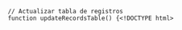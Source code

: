         // Actualizar tabla de registros
        function updateRecordsTable() {<!DOCTYPE html>
<html lang="es">
<head>
    <meta charset="UTF-8">
    <meta name="viewport" content="width=device-width, initial-scale=1.0">
    <title>Sistema de Fichaje - Control de Empleados</title>
    <script src="https://cdnjs.cloudflare.com/ajax/libs/xlsx/0.18.5/xlsx.full.min.js"></script>
    <style>
        * {
            margin: 0;
            padding: 0;
            box-sizing: border-box;
        }

        body {
            font-family: 'Segoe UI', Tahoma, Geneva, Verdana, sans-serif;
            background: linear-gradient(135deg, #667eea 0%, #764ba2 100%);
            min-height: 100vh;
            padding: 20px;
        }

        .container {
            max-width: 1200px;
            margin: 0 auto;
            background: rgba(255, 255, 255, 0.95);
            border-radius: 20px;
            box-shadow: 0 20px 40px rgba(0, 0, 0, 0.1);
            backdrop-filter: blur(10px);
            overflow: hidden;
        }

        .header {
            background: linear-gradient(135deg, #4facfe 0%, #00f2fe 100%);
            color: white;
            padding: 30px;
            text-align: center;
            position: relative;
        }

        .header::before {
            content: '';
            position: absolute;
            top: 0;
            left: 0;
            right: 0;
            bottom: 0;
            background: url('data:image/svg+xml,<svg xmlns="http://www.w3.org/2000/svg" viewBox="0 0 100 100"><circle cx="20" cy="20" r="2" fill="rgba(255,255,255,0.1)"/><circle cx="80" cy="40" r="3" fill="rgba(255,255,255,0.1)"/><circle cx="40" cy="80" r="1" fill="rgba(255,255,255,0.1)"/></svg>');
            animation: float 6s ease-in-out infinite;
        }

        @keyframes float {
            0%, 100% { transform: translateY(0px); }
            50% { transform: translateY(-10px); }
        }

        .header h1 {
            font-size: 2.5em;
            margin-bottom: 10px;
            position: relative;
            z-index: 1;
        }

        .header p {
            font-size: 1.1em;
            opacity: 0.9;
            position: relative;
            z-index: 1;
        }

        .main-content {
            padding: 40px;
        }

        .section {
            background: white;
            border-radius: 15px;
            padding: 30px;
            margin-bottom: 30px;
            box-shadow: 0 10px 30px rgba(0, 0, 0, 0.1);
            border: 1px solid rgba(0, 0, 0, 0.05);
            transition: transform 0.3s ease, box-shadow 0.3s ease;
        }

        .section:hover {
            transform: translateY(-5px);
            box-shadow: 0 20px 40px rgba(0, 0, 0, 0.15);
        }

        .section-title {
            font-size: 1.5em;
            color: #333;
            margin-bottom: 20px;
            display: flex;
            align-items: center;
            gap: 10px;
        }

        .section-title::before {
            content: '⏱️';
            font-size: 1.2em;
        }

        .form-group {
            margin-bottom: 20px;
        }

        .form-row {
            display: flex;
            gap: 20px;
            flex-wrap: wrap;
        }

        .form-group label {
            display: block;
            margin-bottom: 8px;
            font-weight: 600;
            color: #555;
        }

        .form-control {
            width: 100%;
            padding: 12px 15px;
            border: 2px solid #e0e0e0;
            border-radius: 10px;
            font-size: 16px;
            transition: all 0.3s ease;
            background: #fafafa;
        }

        .form-control:focus {
            outline: none;
            border-color: #4facfe;
            box-shadow: 0 0 0 3px rgba(79, 172, 254, 0.1);
            background: white;
        }

        .btn {
            padding: 12px 30px;
            border: none;
            border-radius: 10px;
            font-size: 16px;
            font-weight: 600;
            cursor: pointer;
            transition: all 0.3s ease;
            display: inline-flex;
            align-items: center;
            gap: 8px;
            text-decoration: none;
        }

        .btn-primary {
            background: linear-gradient(135deg, #4facfe 0%, #00f2fe 100%);
            color: white;
        }

        .btn-success {
            background: linear-gradient(135deg, #84fab0 0%, #8fd3f4 100%);
            color: white;
        }

        .btn-danger {
            background: linear-gradient(135deg, #ff9a9e 0%, #fecfef 100%);
            color: white;
        }

        .btn-secondary {
            background: linear-gradient(135deg, #a8edea 0%, #fed6e3 100%);
            color: #333;
        }

        .btn:hover {
            transform: translateY(-2px);
            box-shadow: 0 10px 25px rgba(0, 0, 0, 0.15);
        }

        .btn:active {
            transform: translateY(0);
        }

        .employee-list {
            display: grid;
            grid-template-columns: repeat(auto-fill, minmax(300px, 1fr));
            gap: 20px;
            margin-top: 20px;
        }

        .employee-card {
            background: linear-gradient(135deg, #667eea 0%, #764ba2 100%);
            color: white;
            padding: 20px;
            border-radius: 15px;
            box-shadow: 0 10px 25px rgba(0, 0, 0, 0.1);
            transition: transform 0.3s ease;
        }

        .employee-card:hover {
            transform: scale(1.02);
        }

        .employee-name {
            font-size: 1.2em;
            font-weight: 600;
            margin-bottom: 10px;
        }

        .employee-status {
            display: flex;
            align-items: center;
            gap: 8px;
            margin-bottom: 15px;
        }

        .status-indicator {
            width: 12px;
            height: 12px;
            border-radius: 50%;
            background: #ff6b6b;
        }

        .status-indicator.active {
            background: #4ecdc4;
            box-shadow: 0 0 10px rgba(78, 205, 196, 0.5);
        }

        .action-buttons {
            display: flex;
            gap: 10px;
            flex-wrap: wrap;
        }

        .records-table {
            width: 100%;
            border-collapse: collapse;
            margin-top: 20px;
            background: white;
            border-radius: 10px;
            overflow: hidden;
            box-shadow: 0 5px 15px rgba(0, 0, 0, 0.1);
        }

        .records-table th,
        .records-table td {
            padding: 15px;
            text-align: left;
            border-bottom: 1px solid #eee;
        }

        .records-table th {
            background: linear-gradient(135deg, #667eea 0%, #764ba2 100%);
            color: white;
            font-weight: 600;
        }

        .records-table tr:hover {
            background: #f8f9ff;
        }

        .alert {
            padding: 15px;
            margin: 20px 0;
            border-radius: 10px;
            border-left: 5px solid;
            animation: slideIn 0.3s ease;
        }

        .alert-success {
            background: #d4edda;
            border-color: #28a745;
            color: #155724;
        }

        .alert-error {
            background: #f8d7da;
            border-color: #dc3545;
            color: #721c24;
        }

        @keyframes slideIn {
            from { transform: translateX(-20px); opacity: 0; }
            to { transform: translateX(0); opacity: 1; }
        }

        .current-time {
            text-align: center;
            font-size: 1.8em;
            font-weight: 300;
            color: #666;
            margin: 20px 0;
            padding: 20px;
            background: linear-gradient(135deg, #ffecd2 0%, #fcb69f 100%);
            border-radius: 15px;
            box-shadow: inset 0 2px 10px rgba(0, 0, 0, 0.1);
        }

        @media (max-width: 768px) {
            .form-row {
                flex-direction: column;
            }
            
            .employee-list {
                grid-template-columns: 1fr;
            }
            
            .action-buttons {
                flex-direction: column;
            }
            
            .header h1 {
                font-size: 1.8em;
            }
        }

        .floating-elements {
            position: fixed;
            top: 0;
            left: 0;
            width: 100%;
            height: 100%;
            pointer-events: none;
            z-index: 0;
        }

        .floating-circle {
            position: absolute;
            border-radius: 50%;
            background: rgba(255, 255, 255, 0.1);
            animation: floatAround 20s infinite linear;
        }
    </style>
</head>
<body>
    <div class="floating-elements">
        <div class="floating-circle" style="width: 60px; height: 60px; top: 20%; left: 10%; animation-delay: -5s;"></div>
        <div class="floating-circle" style="width: 80px; height: 80px; top: 60%; right: 15%; animation-delay: -15s;"></div>
        <div class="floating-circle" style="width: 40px; height: 40px; top: 80%; left: 70%; animation-delay: -10s;"></div>
    </div>

    <div class="container">
        <div class="header">
            <h1>Sistema de Fichaje</h1>
            <p>Control de Entrada y Salida de Empleados</p>
        </div>

        <div class="main-content" id="loginSection">
            <div class="section" style="max-width: 500px; margin: 50px auto;">
                <h2 class="section-title" style="text-align: center;">🔐 Iniciar Sesión</h2>
                <form id="loginForm">
                    <div class="form-group">
                        <label for="loginSelect">Seleccionar Usuario:</label>
                        <select id="loginSelect" class="form-control" required>
                            <option value="">Selecciona tu usuario</option>
                            <option value="MG001">Miguel García</option>
                            <option value="LM002">Laura Morata</option>
                            <option value="NI003">Nines</option>
                            <option value="FA004">Fátima</option>
                            <option value="IG005">Ignacio</option>
                            <option value="NE006">Nerea</option>
                            <option value="LA007">Laura Asesoría</option>
                            <option value="AL008">Alfonso</option>
                            <option value="ADMIN">👑 Administrador</option>
                        </select>
                    </div>
                    <div style="text-align: center; margin-top: 30px;">
                        <button type="submit" class="btn btn-primary" style="padding: 15px 40px; font-size: 18px;">
                            🚪 Entrar al Sistema
                        </button>
                    </div>
                </form>
            </div>
        </div>

        <div class="main-content" id="mainSystem" style="display: none;">
            <div class="current-time" id="currentTime"></div>

            <div class="section" style="background: linear-gradient(135deg, #4facfe 0%, #00f2fe 100%); color: white;">
                <div style="display: flex; justify-content: space-between; align-items: center;">
                    <div>
                        <h2 style="margin: 0; color: white;">¡Hola, <span id="currentUserName"></span>!</h2>
                        <p style="margin: 5px 0 0 0; opacity: 0.9;">Bienvenido al sistema de fichaje</p>
                    </div>
                    <button onclick="logout()" class="btn" style="background: rgba(255,255,255,0.2); color: white; border: 2px solid rgba(255,255,255,0.3);">
                        🚪 Cerrar Sesión
                    </button>
                </div>
            </div>

            <div id="alertContainer"></div>



            <!-- Fichaje Personal -->
            <div class="section" id="personalTimesheetSection">
                <h2 class="section-title">Mi Fichaje</h2>
                <div id="personalEmployeeCard"></div>
                
                <form id="personalCheckForm" style="margin-top: 30px;">
                    <div class="form-row">
                        <div class="form-group" style="flex: 1;">
                            <label for="personalActionType">Acción:</label>
                            <select id="personalActionType" class="form-control" required>
                                <option value="">Seleccionar acción</option>
                                <option value="entrada">Entrada</option>
                                <option value="salida">Salida</option>
                            </select>
                        </div>
                        <div class="form-group" style="flex: 1;">
                            <label for="personalDate">Fecha:</label>
                            <input type="date" id="personalDate" class="form-control" required>
                        </div>
                        <div class="form-group" style="flex: 1;">
                            <label for="personalTime">Hora:</label>
                            <input type="time" id="personalTime" class="form-control" required>
                        </div>
                    </div>
                    <div style="display: flex; gap: 15px; margin-top: 15px;">
                        <button type="submit" class="btn btn-success">
                            ⏰ Registrar Mi Fichaje
                        </button>
                        <button type="button" onclick="setPersonalCurrentDateTime()" class="btn btn-secondary">
                            🕒 Usar Hora Actual
                        </button>
                    </div>
                </form>
            </div>

            <!-- Panel de Administrador -->
            <div class="section" id="adminSection" style="display: none;">
                <h2 class="section-title">👑 Panel de Administrador</h2>
                <form id="adminCheckForm">
                    <div class="form-row">
                        <div class="form-group" style="flex: 1;">
                            <label for="adminEmployeeSelect">Seleccionar Empleado:</label>
                            <select id="adminEmployeeSelect" class="form-control" required>
                                <option value="">Seleccionar empleado</option>
                                <option value="MG001">Miguel García (MG001)</option>
                                <option value="LM002">Laura Morata (LM002)</option>
                                <option value="NI003">Nines (NI003)</option>
                                <option value="FA004">Fátima (FA004)</option>
                                <option value="IG005">Ignacio (IG005)</option>
                                <option value="NE006">Nerea (NE006)</option>
                                <option value="LA007">Laura Asesoría (LA007)</option>
                                <option value="AL008">Alfonso (AL008)</option>
                            </select>
                        </div>
                        <div class="form-group" style="flex: 1;">
                            <label for="adminActionType">Acción:</label>
                            <select id="adminActionType" class="form-control" required>
                                <option value="">Seleccionar acción</option>
                                <option value="entrada">Entrada</option>
                                <option value="salida">Salida</option>
                            </select>
                        </div>
                    </div>
                    <div class="form-row">
                        <div class="form-group" style="flex: 1;">
                            <label for="adminDate">Fecha:</label>
                            <input type="date" id="adminDate" class="form-control" required>
                        </div>
                        <div class="form-group" style="flex: 1;">
                            <label for="adminTime">Hora:</label>
                            <input type="time" id="adminTime" class="form-control" required>
                        </div>
                    </div>
                    <div style="display: flex; gap: 15px; margin-top: 15px;">
                        <button type="submit" class="btn btn-success">
                            ⏰ Registrar Fichaje (Admin)
                        </button>
                        <button type="button" onclick="setAdminCurrentDateTime()" class="btn btn-secondary">
                            🕒 Usar Hora Actual
                        </button>
                    </div>
                </form>
            </div>

            <!-- Lista de Empleados (Solo Admin) -->
            <div class="section" id="employeeListSection" style="display: none;">
                <h2 class="section-title">Empleados Registrados</h2>
                <div id="employeeList" class="employee-list"></div>
            </div>

            <!-- Registros -->
            <div class="section">
                <h2 class="section-title" id="recordsTitle">Mis Registros de Fichaje</h2>
                <div style="margin-bottom: 20px;" id="recordsActions">
                    <button onclick="exportToExcel()" class="btn btn-secondary">
                        📊 Exportar a Excel
                    </button>
                    <button onclick="clearAllRecords()" class="btn btn-danger" id="clearRecordsBtn" style="display: none;">
                        🗑️ Limpiar Registros
                    </button>
                </div>
                <div style="overflow-x: auto;">
                    <table class="records-table" id="recordsTable">
                        <thead>
                            <tr>
                                <th>Fecha</th>
                                <th>Hora</th>
                                <th>ID Empleado</th>
                                <th>Nombre</th>
                                <th>Acción</th>
                                <th>Departamento</th>
                            </tr>
                        </thead>
                        <tbody id="recordsTableBody">
                        </tbody>
                    </table>
                </div>
            </div>
        </div>
    </div>

    <style>
        @keyframes floatAround {
            0% { transform: translate(0, 0) rotate(0deg); }
            33% { transform: translate(30px, -30px) rotate(120deg); }
            66% { transform: translate(-20px, 20px) rotate(240deg); }
            100% { transform: translate(0, 0) rotate(360deg); }
        }
    </style>

    <script>
        // Sistema de almacenamiento en memoria
        let employees = {
            'MG001': {
                name: 'Miguel García',
                id: 'MG001',
                department: 'Administración',
                position: 'Empleado',
                registeredAt: new Date()
            },
            'LM002': {
                name: 'Laura Morata',
                id: 'LM002',
                department: 'Administración',
                position: 'Empleado',
                registeredAt: new Date()
            },
            'NI003': {
                name: 'Nines',
                id: 'NI003',
                department: 'Administración',
                position: 'Empleado',
                registeredAt: new Date()
            },
            'FA004': {
                name: 'Fátima',
                id: 'FA004',
                department: 'Administración',
                position: 'Empleado',
                registeredAt: new Date()
            },
            'IG005': {
                name: 'Ignacio',
                id: 'IG005',
                department: 'Administración',
                position: 'Empleado',
                registeredAt: new Date()
            },
            'NE006': {
                name: 'Nerea',
                id: 'NE006',
                department: 'Administración',
                position: 'Empleado',
                registeredAt: new Date()
            },
            'LA007': {
                name: 'Laura Asesoría',
                id: 'LA007',
                department: 'Asesoría',
                position: 'Asesora',
                registeredAt: new Date()
            },
            'AL008': {
                name: 'Alfonso',
                id: 'AL008',
                department: 'Administración',
                position: 'Empleado',
                registeredAt: new Date()
            }
        };
        let timeRecords = [];
        let employeeStatus = {
            'MG001': 'out',
            'LM002': 'out',
            'NI003': 'out',
            'FA004': 'out',
            'IG005': 'out',
            'NE006': 'out',
            'LA007': 'out',
            'AL008': 'out'
        }; // Para tracking de entrada/salida

        // Sistema de usuario logueado
        let currentUser = null;
        let isAdmin = false;

        // Login del sistema
        document.getElementById('loginForm').addEventListener('submit', function(e) {
            e.preventDefault();
            
            const selectedUser = document.getElementById('loginSelect').value;
            
            if (selectedUser === 'ADMIN') {
                currentUser = 'ADMIN';
                isAdmin = true;
                document.getElementById('currentUserName').textContent = 'Administrador';
                showAdminInterface();
            } else {
                currentUser = selectedUser;
                isAdmin = false;
                document.getElementById('currentUserName').textContent = employees[selectedUser].name;
                showUserInterface();
            }
            
            document.getElementById('loginSection').style.display = 'none';
            document.getElementById('mainSystem').style.display = 'block';
            
            showAlert(`¡Bienvenido al sistema, ${isAdmin ? 'Administrador' : employees[selectedUser].name}!`);
            updateInterface();
        });

        // Mostrar interfaz de admin
        function showAdminInterface() {
            document.getElementById('personalTimesheetSection').style.display = 'none';
            document.getElementById('adminSection').style.display = 'block';
            document.getElementById('employeeListSection').style.display = 'block';
            document.getElementById('recordsTitle').textContent = 'Todos los Registros de Fichaje';
            document.getElementById('clearRecordsBtn').style.display = 'inline-block';
        }

        // Mostrar interfaz de usuario
        function showUserInterface() {
            document.getElementById('personalTimesheetSection').style.display = 'block';
            document.getElementById('adminSection').style.display = 'none';
            document.getElementById('employeeListSection').style.display = 'none';
            document.getElementById('recordsTitle').textContent = 'Mis Registros de Fichaje';
            document.getElementById('clearRecordsBtn').style.display = 'none';
            
            // Mostrar tarjeta personal
            updatePersonalCard();
        }

        // Actualizar tarjeta personal
        function updatePersonalCard() {
            if (!currentUser || isAdmin) return;
            
            const employee = employees[currentUser];
            const isActive = employeeStatus[currentUser] === 'in';
            
            document.getElementById('personalEmployeeCard').innerHTML = `
                <div class="employee-card" style="max-width: 400px; margin: 0 auto;">
                    <div class="employee-name" style="font-size: 1.3em;">${employee.name}</div>
                    <div class="employee-status">
                        <div class="status-indicator ${isActive ? 'active' : ''}"></div>
                        <span style="font-size: 1.1em;">${isActive ? 'En oficina' : 'Fuera de oficina'}</span>
                    </div>
                    <div style="font-size: 1em; margin-bottom: 15px;">
                        <div><strong>ID:</strong> ${employee.id}</div>
                        <div><strong>Departamento:</strong> ${employee.department}</div>
                        <div><strong>Cargo:</strong> ${employee.position}</div>
                    </div>
                    <div style="text-align: center;">
                        <button onclick="quickPersonalCheckIn()" class="btn btn-success" style="font-size: 1.1em; padding: 15px 30px;">
                            ${isActive ? '🚪 Registrar Salida' : '🏢 Registrar Entrada'}
                        </button>
                    </div>
                </div>
            `;
        }

        // Fichaje rápido personal
        function quickPersonalCheckIn() {
            const currentStatus = employeeStatus[currentUser] || 'out';
            const action = currentStatus === 'out' ? 'entrada' : 'salida';
            recordTimeEntry(currentUser, action);
        }

        // Cerrar sesión
        function logout() {
            currentUser = null;
            isAdmin = false;
            document.getElementById('loginSection').style.display = 'block';
            document.getElementById('mainSystem').style.display = 'none';
            document.getElementById('loginSelect').value = '';
            showAlert('Sesión cerrada exitosamente');
        }

        // Actualizar reloj
        function updateClock() {
            const now = new Date();
            const timeString = now.toLocaleString('es-ES', {
                weekday: 'long',
                year: 'numeric',
                month: 'long',
                day: 'numeric',
                hour: '2-digit',
                minute: '2-digit',
                second: '2-digit'
            });
            document.getElementById('currentTime').textContent = timeString;
        }

        setInterval(updateClock, 1000);
        updateClock();

        // Mostrar alertas
        function showAlert(message, type = 'success') {
            const alertContainer = document.getElementById('alertContainer');
            const alert = document.createElement('div');
            alert.className = `alert alert-${type}`;
            alert.textContent = message;
            alertContainer.appendChild(alert);

            setTimeout(() => {
                alert.remove();
            }, 5000);
        }



        // Establecer fecha y hora actual para formulario personal
        function setPersonalCurrentDateTime() {
            const now = new Date();
            const dateStr = now.toISOString().split('T')[0];
            const timeStr = now.toTimeString().split(' ')[0].substring(0, 5);
            
            document.getElementById('personalDate').value = dateStr;
            document.getElementById('personalTime').value = timeStr;
        }

        // Establecer fecha y hora actual para formulario admin
        function setAdminCurrentDateTime() {
            const now = new Date();
            const dateStr = now.toISOString().split('T')[0];
            const timeStr = now.toTimeString().split(' ')[0].substring(0, 5);
            
            document.getElementById('adminDate').value = dateStr;
            document.getElementById('adminTime').value = timeStr;
        }

        // Fichaje personal
        document.getElementById('personalCheckForm').addEventListener('submit', function(e) {
            e.preventDefault();
            
            if (!currentUser || isAdmin) return;
            
            const action = document.getElementById('personalActionType').value;
            const date = document.getElementById('personalDate').value;
            const time = document.getElementById('personalTime').value;

            recordTimeEntryManual(currentUser, action, date, time);
            this.reset();
            setPersonalCurrentDateTime();
        });

        // Fichaje admin
        document.getElementById('adminCheckForm').addEventListener('submit', function(e) {
            e.preventDefault();
            
            if (!isAdmin) return;
            
            const employeeId = document.getElementById('adminEmployeeSelect').value;
            const action = document.getElementById('adminActionType').value;
            const date = document.getElementById('adminDate').value;
            const time = document.getElementById('adminTime').value;

            if (!employees[employeeId]) {
                showAlert('Empleado no encontrado', 'error');
                return;
            }

            recordTimeEntryManual(employeeId, action, date, time);
            this.reset();
            setAdminCurrentDateTime();
        });

        // Registrar entrada/salida con hora manual
        function recordTimeEntryManual(employeeId, action, manualDate, manualTime) {
            const employee = employees[employeeId];
            
            // Crear fecha completa con la fecha y hora proporcionadas
            const customDateTime = new Date(`${manualDate}T${manualTime}:00`);
            
            const record = {
                date: customDateTime.toLocaleDateString('es-ES'),
                time: customDateTime.toLocaleTimeString('es-ES', {hour: '2-digit', minute: '2-digit'}),
                employeeId: employeeId,
                employeeName: employee.name,
                action: action,
                department: employee.department,
                timestamp: customDateTime
            };

            timeRecords.push(record);
            employeeStatus[employeeId] = action === 'entrada' ? 'in' : 'out';
            
            showAlert(`${action.charAt(0).toUpperCase() + action.slice(1)} registrada para ${employee.name} el ${record.date} a las ${record.time}`);
            updateInterface();
        }

        // Registrar entrada/salida (para fichaje rápido)
        function recordTimeEntry(employeeId, action) {
            const employee = employees[employeeId];
            const now = new Date();
            
            const record = {
                date: now.toLocaleDateString('es-ES'),
                time: now.toLocaleTimeString('es-ES'),
                employeeId: employeeId,
                employeeName: employee.name,
                action: action,
                department: employee.department,
                timestamp: now
            };

            timeRecords.push(record);
            employeeStatus[employeeId] = action === 'entrada' ? 'in' : 'out';
            
            showAlert(`${action.charAt(0).toUpperCase() + action.slice(1)} registrada para ${employee.name}`);
            updateInterface();
        }

        // Actualizar interfaz completa
        function updateInterface() {
            updateRecordsTable();
            if (isAdmin) {
                updateEmployeeList();
            } else {
                updatePersonalCard();
            }
        }

        // Fichaje rápido desde tarjeta de empleado
        function quickCheckIn(employeeId) {
            const currentStatus = employeeStatus[employeeId] || 'out';
            const action = currentStatus === 'out' ? 'entrada' : 'salida';
            recordTimeEntry(employeeId, action);
        }

        // Actualizar lista de empleados
        function updateEmployeeList() {
            const container = document.getElementById('employeeList');
            container.innerHTML = '';

            Object.values(employees).forEach(employee => {
                const isActive = employeeStatus[employee.id] === 'in';
                
                const card = document.createElement('div');
                card.className = 'employee-card';
                card.innerHTML = `
                    <div class="employee-name">${employee.name}</div>
                    <div class="employee-status">
                        <div class="status-indicator ${isActive ? 'active' : ''}"></div>
                        <span>${isActive ? 'En oficina' : 'Fuera de oficina'}</span>
                    </div>
                    <div style="font-size: 0.9em; margin-bottom: 15px;">
                        <div><strong>ID:</strong> ${employee.id}</div>
                        <div><strong>Departamento:</strong> ${employee.department}</div>
                        <div><strong>Cargo:</strong> ${employee.position}</div>
                    </div>
                    <div class="action-buttons">
                        <button onclick="quickCheckIn('${employee.id}')" class="btn btn-success" style="flex: 1; font-size: 0.9em;">
                            ${isActive ? '🚪 Salida' : '🏢 Entrada'}
                        </button>
                        <button onclick="deleteEmployee('${employee.id}')" class="btn btn-danger" style="flex: 0 0 auto; font-size: 0.9em;">
                            🗑️
                        </button>
                    </div>
                `;
                container.appendChild(card);
            });

            if (Object.keys(employees).length === 0) {
                container.innerHTML = '<p style="text-align: center; color: #666; font-style: italic;">No hay empleados registrados</p>';
            }
        }

        // Eliminar empleado
        function deleteEmployee(employeeId) {
            if (confirm('¿Está seguro de que desea eliminar este empleado?')) {
                delete employees[employeeId];
                delete employeeStatus[employeeId];
                
                // Filtrar registros del empleado eliminado
                timeRecords = timeRecords.filter(record => record.employeeId !== employeeId);
                
                showAlert('Empleado eliminado exitosamente');
                updateEmployeeList();
                updateRecordsTable();
            }
        }

        // Actualizar tabla de registros
        function updateRecordsTable() {
            const tbody = document.getElementById('recordsTableBody');
            tbody.innerHTML = '';

            // Ordenar por fecha más reciente
            const sortedRecords = [...timeRecords].sort((a, b) => b.timestamp - a.timestamp);

            sortedRecords.forEach(record => {
                const row = document.createElement('tr');
                row.innerHTML = `
                    <td>${record.date}</td>
                    <td>${record.time}</td>
                    <td>${record.employeeId}</td>
                    <td>${record.employeeName}</td>
                    <td>
                        <span style="
                            padding: 4px 12px; 
                            border-radius: 20px; 
                            font-size: 0.85em; 
                            font-weight: 600;
                            color: white;
                            background: ${record.action === 'entrada' ? '#28a745' : '#dc3545'};
                        ">
                            ${record.action.charAt(0).toUpperCase() + record.action.slice(1)}
                        </span>
                    </td>
                    <td>${record.department}</td>
                `;
                tbody.appendChild(row);
            });

            if (timeRecords.length === 0) {
                tbody.innerHTML = '<tr><td colspan="6" style="text-align: center; color: #666; font-style: italic;">No hay registros de fichaje</td></tr>';
            }
        }

        // Exportar a Excel
        function exportToExcel() {
            if (timeRecords.length === 0) {
                showAlert('No hay datos para exportar', 'error');
                return;
            }

            const ws_data = [
                ['Fecha', 'Hora', 'ID Empleado', 'Nombre', 'Acción', 'Departamento', 'Cargo']
            ];

            timeRecords.forEach(record => {
                const employee = employees[record.employeeId];
                ws_data.push([
                    record.date,
                    record.time,
                    record.employeeId,
                    record.employeeName,
                    record.action,
                    record.department,
                    employee ? employee.position : 'N/A'
                ]);
            });

            const wb = XLSX.utils.book_new();
            const ws = XLSX.utils.aoa_to_sheet(ws_data);
            
            // Ajustar ancho de columnas
            ws['!cols'] = [
                {wch: 12}, // Fecha
                {wch: 10}, // Hora
                {wch: 12}, // ID Empleado
                {wch: 25}, // Nombre
                {wch: 10}, // Acción
                {wch: 15}, // Departamento
                {wch: 20}  // Cargo
            ];

            XLSX.utils.book_append_sheet(wb, ws, "Registros de Fichaje");
            
            const fecha = new Date().toISOString().split('T')[0];
            XLSX.writeFile(wb, `Fichaje_Empleados_${fecha}.xlsx`);
            
            showAlert('Archivo Excel exportado exitosamente');
        }

        // Limpiar todos los registros
        function clearAllRecords() {
            if (confirm('¿Está seguro de que desea eliminar todos los registros de fichaje?')) {
                timeRecords = [];
                // Resetear estados de empleados
                Object.keys(employeeStatus).forEach(id => {
                    employeeStatus[id] = 'out';
                });
                updateRecordsTable();
                updateEmployeeList();
                showAlert('Todos los registros han sido eliminados');
            }
        }

        // Inicialización
        updateEmployeeList();
        updateRecordsTable();
        setCurrentDateTime(); // Establecer fecha y hora actual por defecto
    </script>
</body>
</html>
